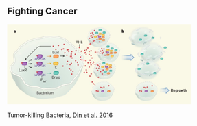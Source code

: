 ##  Fighting Cancer

<img src="resources/tumor-lysis.jpg" style="width:85%;height:auto"/>

Tumor-killing Bacteria, [Din et al. 2016](http://www.nature.com/nature/journal/v536/n7614/full/nature18930.html)

<!-- Talk about gene/RNA splicing later? -->